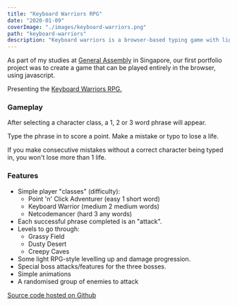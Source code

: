 ```yaml
---
title: "Keyboard Warriors RPG"
date: "2020-01-09"
coverImage: "./images/keyboard-warriors.png"
path: "keyboard-warriors"
description: "Keyboard warriors is a browser-based typing game with light RPG elements."
---
```


As part of my studies at [General Assembly](http://www.generalassemb.ly) in Singapore, our first portfolio project was to create a game that can be played entirely in the browser, using javascript.

Presenting the [Keyboard Warriors RPG.](https://laustinspayce.github.io/game-project-1/)

### Gameplay

After selecting a character class, a 1, 2 or 3 word phrase will appear.

Type the phrase in to score a point. Make a mistake or typo to lose a life.

If you make consecutive mistakes without a correct character being typed in, you won't lose more than 1 life.

### Features

- Simple player "classes" (difficulty):
  - Point 'n' Click Adventurer (easy 1 short word)
  - Keyboard Warrior (medium 2 medium words)
  - Netcodemancer (hard 3 any words)
- Each successful phrase completed is an "attack".
- Levels to go through:
  - Grassy Field
  - Dusty Desert
  - Creepy Caves
- Some light RPG-style levelling up and damage progression.
- Special boss attacks/features for the three bosses.
- Simple animations
- A randomised group of enemies to attack

[Source code hosted on Github](https://github.com/LaustinSpayce/game-project-1)
